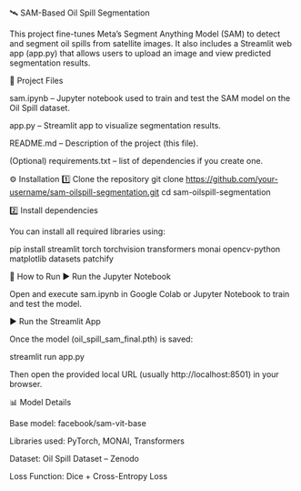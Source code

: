 🛰️ SAM-Based Oil Spill Segmentation

This project fine-tunes Meta’s Segment Anything Model (SAM) to detect and segment oil spills from satellite images.
It also includes a Streamlit web app (app.py) that allows users to upload an image and view predicted segmentation results.

📁 Project Files

sam.ipynb – Jupyter notebook used to train and test the SAM model on the Oil Spill dataset.

app.py – Streamlit app to visualize segmentation results.

README.md – Description of the project (this file).

(Optional) requirements.txt – list of dependencies if you create one.

⚙️ Installation
1️⃣ Clone the repository
git clone https://github.com/your-username/sam-oilspill-segmentation.git
cd sam-oilspill-segmentation

2️⃣ Install dependencies

You can install all required libraries using:

pip install streamlit torch torchvision transformers monai opencv-python matplotlib datasets patchify

🚀 How to Run
▶️ Run the Jupyter Notebook

Open and execute sam.ipynb in Google Colab or Jupyter Notebook to train and test the model.

▶️ Run the Streamlit App

Once the model (oil_spill_sam_final.pth) is saved:

streamlit run app.py


Then open the provided local URL (usually http://localhost:8501) in your browser.

📊 Model Details

Base model: facebook/sam-vit-base

Libraries used: PyTorch, MONAI, Transformers

Dataset: Oil Spill Dataset – Zenodo

Loss Function: Dice + Cross-Entropy Loss
